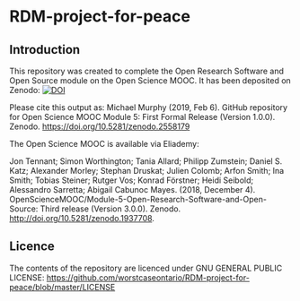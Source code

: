 # RDM-project-for-peace

<h2>Introduction</h2> 

This repository was created to complete the Open Research Software and Open Source module on the Open Science MOOC. It has been deposited on Zenodo: 
[![DOI](https://zenodo.org/badge/DOI/10.5281/zenodo.2558179.svg)](https://doi.org/10.5281/zenodo.2558179)

Please cite this output as: Michael Murphy (2019, Feb 6). GitHub repository for Open Science MOOC Module 5: First Formal Release (Version 1.0.0). Zenodo. https://doi.org/10.5281/zenodo.2558179 

The Open Science MOOC is available via Eliademy:

Jon Tennant; Simon Worthington; Tania Allard; Philipp Zumstein; Daniel S. Katz; Alexander Morley; Stephan Druskat; Julien Colomb; Arfon Smith; Ina Smith; Tobias Steiner; Rutger Vos; Konrad Förstner; Heidi Seibold; Alessandro Sarretta; Abigail Cabunoc Mayes. (2018, December 4). OpenScienceMOOC/Module-5-Open-Research-Software-and-Open-Source: Third release (Version 3.0.0). Zenodo. http://doi.org/10.5281/zenodo.1937708.

<h2>Licence</h2>

The contents of the repository are licenced under GNU GENERAL PUBLIC LICENSE: https://github.com/worstcaseontario/RDM-project-for-peace/blob/master/LICENSE
